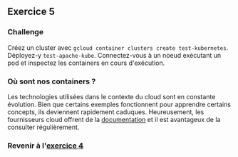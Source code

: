 ## Exercice 5

### Challenge
Créez un cluster avec `gcloud container clusters create test-kubernetes`. Déployez-y `test-apache-kube`. Connectez-vous à un noeud exécutant un pod et inspectez les containers en cours d'exécution.

### Où sont nos containers ?
Les technologies utilisées dans le contexte du cloud sont en constante évolution. Bien que certains exemples fonctionnent pour apprendre certains concepts, ils deviennent rapidement caduques. Heureusement, les fournisseurs cloud offrent de la [documentation][3] et il est avantageux de la consulter régulièrement.





### Revenir à l'[exercice 4][1]

[0]: ./laboKube.html
[1]: ./laboKube3.html

[3]: https://cloud.google.com/kubernetes-engine/docs/concepts/node-images#cos
